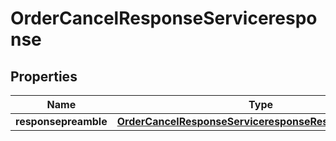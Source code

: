 

# OrderCancelResponseServiceresponse


## Properties

| Name | Type | Description | Notes |
|------------ | ------------- | ------------- | -------------|
|**responsepreamble** | [**OrderCancelResponseServiceresponseResponsepreamble**](OrderCancelResponseServiceresponseResponsepreamble.md) |  |  [optional] |



